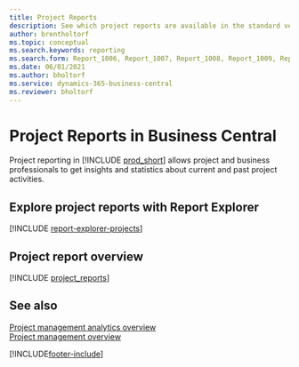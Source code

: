 ```yaml
---
title: Project Reports
description: See which project reports are available in the standard version of Business Central so that you can keep track of your business.
author: brentholtorf
ms.topic: conceptual
ms.search.keywords: reporting
ms.search.form: Report_1006, Report_1007, Report_1008, Report_1009, Report_1010, Report_1011, Report_1012, Report_1013, Report_1014, Report_1015
ms.date: 06/01/2021
ms.author: bholtorf
ms.service: dynamics-365-business-central
ms.reviewer: bholtorf
---
```


# Project Reports in Business Central

Project reporting in [!INCLUDE [prod_short](includes/prod_short.md)] allows project and business professionals to get insights and statistics about current and past project activities.  

## Explore project reports with Report Explorer

[!INCLUDE [report-explorer-projects](includes/report-explorer-projects.md)] 

## Project report overview

[!INCLUDE [project_reports](includes/project-reports-include.md)]

## See also

[Project management analytics overview](projects-analytics-overview.md)  
[Project management overview](projects-manage-projects.md)  

[!INCLUDE[footer-include](includes/footer-banner.md)]
